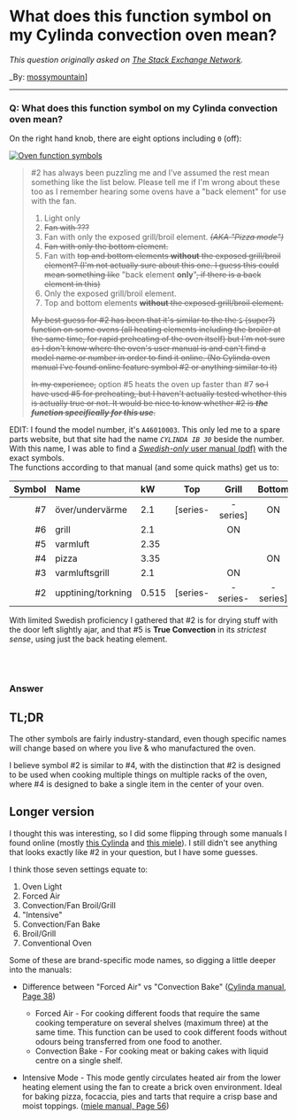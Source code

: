 ﻿# What does this function symbol on my Cylinda convection oven mean?

_This question originally asked on [The Stack Exchange Network](https://cooking.stackexchange.com/q/119862)._

_By: [mossymountain](https://cooking.stackexchange.com/u/97921)]
<br><hr>
### Q: What does this function symbol on my Cylinda convection oven mean?
<p>On the right hand knob, there are eight options including <code>0</code> (off):</p>
<p><a href="https://i.sstatic.net/dqUIu.png" rel="nofollow noreferrer"><img src="https://i.sstatic.net/dqUIu.png" alt="Oven function symbols" /></a></p>
<blockquote>
<p>#2 has always been puzzling me and I've assumed the rest mean something like the list below. Please tell me if I'm wrong about these
too as I remember hearing some ovens have a &quot;back element&quot; for use
with the fan.</p>
<ol>
<li>Light only</li>
<li><s>Fan with ???</s></li>
<li>Fan with only the exposed grill/broil element. <s><em>(AKA &quot;Pizza mode&quot;)</em></s></li>
<li><s>Fan with only the bottom element.</s></li>
<li>Fan with <s>top and bottom elements <strong>without</strong> the exposed grill/broil element? (I'm not actually sure about this one. I guess
this could mean something like</s> &quot;back element <strong>only</strong>&quot;<s>, if
there is a back element in this)</s></li>
<li>Only the exposed grill/broil element.</li>
<li>Top and bottom elements <s><strong>without</strong> the exposed grill/broil element.</s></li>
</ol>
<p><s>My best guess for #2 has been that it's similar to the the <code>S</code>
(super?) function on some ovens (all heating elements including the
broiler at the same time, for rapid preheating of the oven itself) but
I'm not sure as I don't know where the oven's user manual is and can't
find a model name or number in order to find it online. (No Cylinda
oven manual I've found online feature symbol #2 or anything similar to
it)</s></p>
<p><s>In my experience,</s> option #5 heats the oven up faster than #7 <s>so I
have used #5 for preheating, but I haven't actually tested whether
this is actually true or not.   It would be nice to know whether #2 is
<em><strong>the function specifically for this use</strong></em>.</s></p>
</blockquote>
<p>EDIT: I found the model number, it's <code>A46010003</code>. This only led me to a spare parts website, but that site had the name <em><code>CYLINDA IB 30</code></em> beside the number. With this name, I was able to find a <a href="https://www.gransbygden.se/static/files/bruksanvisning-cylinda-ib30.pdf" rel="nofollow noreferrer"><em>Swedish-only</em> user manual (pdf)</a> with the exact symbols.<br />
The functions according to that manual (and some quick maths) get us to:</p>
<div class="s-table-container">
<table class="s-table">
<thead>
<tr>
<th style="text-align: right;">Symbol</th>
<th style="text-align: left;">Name</th>
<th style="text-align: left;">kW</th>
<th style="text-align: center;">Top</th>
<th style="text-align: center;">Grill</th>
<th style="text-align: center;">Bottom</th>
<th style="text-align: center;">Fan</th>
<th style="text-align: center;">Back</th>
</tr>
</thead>
<tbody>
<tr>
<td style="text-align: right;">#7</td>
<td style="text-align: left;">över/undervärme</td>
<td style="text-align: left;">2.1</td>
<td style="text-align: center;">[series-</td>
<td style="text-align: center;">-series]</td>
<td style="text-align: center;">ON</td>
<td style="text-align: center;"></td>
<td style="text-align: center;"></td>
</tr>
<tr>
<td style="text-align: right;">#6</td>
<td style="text-align: left;">grill</td>
<td style="text-align: left;">2.1</td>
<td style="text-align: center;"></td>
<td style="text-align: center;">ON</td>
<td style="text-align: center;"></td>
<td style="text-align: center;"></td>
<td style="text-align: center;"></td>
</tr>
<tr>
<td style="text-align: right;">#5</td>
<td style="text-align: left;">varmluft</td>
<td style="text-align: left;">2.35</td>
<td style="text-align: center;"></td>
<td style="text-align: center;"></td>
<td style="text-align: center;"></td>
<td style="text-align: center;">ON</td>
<td style="text-align: center;">ON</td>
</tr>
<tr>
<td style="text-align: right;">#4</td>
<td style="text-align: left;">pizza</td>
<td style="text-align: left;">3.35</td>
<td style="text-align: center;"></td>
<td style="text-align: center;"></td>
<td style="text-align: center;">ON</td>
<td style="text-align: center;">ON</td>
<td style="text-align: center;">ON</td>
</tr>
<tr>
<td style="text-align: right;">#3</td>
<td style="text-align: left;">varmluftsgrill</td>
<td style="text-align: left;">2.1</td>
<td style="text-align: center;"></td>
<td style="text-align: center;">ON</td>
<td style="text-align: center;"></td>
<td style="text-align: center;">ON</td>
<td style="text-align: center;"></td>
</tr>
<tr>
<td style="text-align: right;">#2</td>
<td style="text-align: left;">upptining/torkning</td>
<td style="text-align: left;">0.515</td>
<td style="text-align: center;">[series-</td>
<td style="text-align: center;">-series-</td>
<td style="text-align: center;">-series]</td>
<td style="text-align: center;">ON</td>
<td style="text-align: center;"></td>
</tr>
</tbody>
</table>
</div>
<p>With limited Swedish proficiency I gathered that #2 is for drying stuff with the door left slightly ajar, and that #5 is <strong>True Convection</strong> in its <em>strictest sense</em>, using just the back heating element.</p>

<br><br>
### Answer 
<h2>TL;DR</h2>
<p>The other symbols are fairly industry-standard, even though specific names will change based on where you live &amp; who manufactured the oven.</p>
<p>I believe symbol #2 is similar to #4, with the distinction that #2 is designed to be used when cooking multiple things on multiple racks of the oven, where #4 is designed to bake a single item in the center of your oven.</p>
<h2>Longer version</h2>
<p>I thought this was interesting, so I did some flipping through some manuals I found online (mostly <a href="https://resurs.cylinda.se/bilder/59344/IBU%2096_1.pdf" rel="nofollow noreferrer">this Cylinda</a> and <a href="https://www.mieleusa.com/pmedia/ZGA/TX2070/9898041-000-02_9898041-02.pdf" rel="nofollow noreferrer">this miele</a>). I still didn't see anything that looks exactly like #2 in your question, but I have some guesses.</p>
<p>I think those seven settings equate to:</p>
<ol>
<li>Oven Light</li>
<li>Forced Air</li>
<li>Convection/Fan Broil/Grill</li>
<li>&quot;Intensive&quot;</li>
<li>Convection/Fan Bake</li>
<li>Broil/Grill</li>
<li>Conventional Oven</li>
</ol>
<p>Some of these are brand-specific mode names, so digging a little deeper into the manuals:</p>
<ul>
<li><p>Difference between &quot;Forced Air&quot; vs &quot;Convection Bake&quot; (<a href="https://resurs.cylinda.se/bilder/59344/IBU%2096_1.pdf" rel="nofollow noreferrer">Cylinda manual, Page 38</a>)</p>
<ul>
<li>Forced Air - For cooking different foods that require the same cooking temperature on several shelves (maximum three) at the same time. This function can be used to cook different foods without odours being transferred from one food to another.</li>
<li>Convection Bake - For cooking meat or baking cakes with liquid centre on a single shelf.</li>
</ul>
</li>
<li><p>Intensive Mode - This mode gently circulates heated air from the lower heating element using the fan to create a brick oven environment. Ideal for baking pizza, focaccia, pies and tarts that require a crisp base and moist toppings. (<a href="https://www.mieleusa.com/pmedia/ZGA/TX2070/9898041-000-02_9898041-02.pdf" rel="nofollow noreferrer">miele manual, Page 56</a>)</p>
</li>
</ul>

